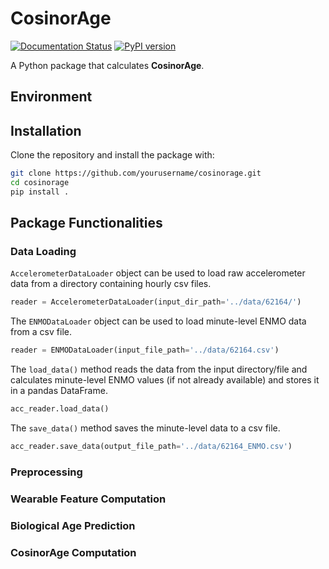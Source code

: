 # CosinorAge

[![Documentation Status](https://readthedocs.org/projects/cosinorage/badge/?version=latest)](https://cosinorage.readthedocs.io/en/latest/?badge=latest)
[![PyPI version](https://img.shields.io/pypi/v/cosinorage.svg)](https://pypi.org/project/cosinorage/)

A Python package that calculates **CosinorAge**.

## Environment

## Installation

Clone the repository and install the package with:

```bash
git clone https://github.com/yourusername/cosinorage.git
cd cosinorage
pip install .
```

## Package Functionalities

### Data Loading

`AccelerometerDataLoader` object can be used to load raw accelerometer data from a directory containing hourly csv
files.

```python
reader = AccelerometerDataLoader(input_dir_path='../data/62164/')
```

The `ENMODataLoader` object can be used to load minute-level ENMO data from a csv file.

```python
reader = ENMODataLoader(input_file_path='../data/62164.csv')
```

The `load_data()` method reads the data from the input directory/file and calculates minute-level ENMO values (if not
already available) and stores it in a pandas DataFrame.

```python
acc_reader.load_data()
```

The `save_data()` method saves the minute-level data to a csv file.

```python
acc_reader.save_data(output_file_path='../data/62164_ENMO.csv')
```

### Preprocessing

### Wearable Feature Computation

### Biological Age Prediction

### CosinorAge Computation
